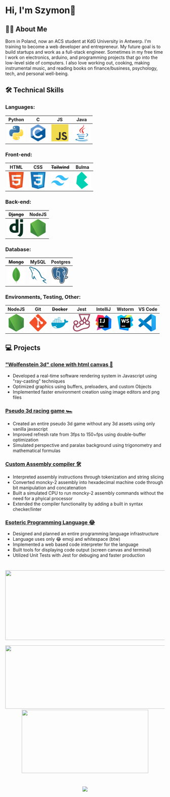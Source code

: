 # Hi, I'm Szymon👋
<!--
[![trophy](https://github-profile-trophy.vercel.app/?username=vlakoosh&title=Stars,Followers,Commits,Repositories,MultipleLang,PullRequest&theme=radical)](https://github.com/ryo-ma/github-profile-trophy)
-->
<!--
**Vlakoosh/vlakoosh** is a ✨ _special_ ✨ repository because its `README.md` (this file) appears on your GitHub profile.

Here are some ideas to get you started:

- 🔭 I’m currently working on ...
- 🌱 I’m currently learning ...
- 👯 I’m looking to collaborate on ...
- 🤔 I’m looking for help with ...
- 💬 Ask me about ...
- 📫 How to reach me: ...
- 😄 Pronouns: ...
- ⚡ Fun fact: ...
-->

## 👩‍💻 About Me

Born in Poland, now an ACS student at KdG University in Antwerp. I'm training to become a web developer and entrepreneur. My future goal is to build startups and work as a full-stack engineer. Sometimes in my free time I work on electronics, arduino, and programming projects that go into the low-level side of computers. I also love working out, cooking, making instrumental music, and reading books on finance/business, psychology, tech, and personal well-being.

## 🛠️ Technical Skills

### Languages:
| Python | C | JS | Java |
|----------|----------|----------|-----|
|  <img src="https://github.com/devicons/devicon/blob/master/icons/python/python-original.svg" title="Python"  alt="Python" width="55" height="55"/> |  <img src="https://github.com/devicons/devicon/blob/master/icons/c/c-original.svg" title="C"  alt="C" width="55" height="55"/> |  <img src="https://github.com/devicons/devicon/blob/master/icons/javascript/javascript-original.svg" title="JavaScript" alt="JavaScript" width="55" height="55"/> |  <img src="https://github.com/devicons/devicon/blob/master/icons/java/java-original.svg" title="Java" alt="Java" width="55" height="55"/>|

### Front-end: 
| HTML | CSS | ~~Tailwind~~ | Bulma | 
|----------|----------|----------|-----|
|  <img src="https://github.com/devicons/devicon/blob/master/icons/html5/html5-original.svg" title="html"  alt="html" width="55" height="55"/> |  <img src="https://github.com/devicons/devicon/blob/master/icons/css3/css3-original.svg" title="CSS"  alt="CSS" width="55" height="55"/> |  <img src="https://github.com/devicons/devicon/blob/master/icons/tailwindcss/tailwindcss-original.svg" title="TailwindCSS" alt="TailwindCSS" width="55" height="55"/> |  <img src="https://github.com/devicons/devicon/blob/master/icons/bulma/bulma-plain.svg" title="BulmaCSS" alt="BulmaCSS" width="55" height="55"/>|

### Back-end: 
| ~~Django~~ | NodeJS | 
|--------|--------|
|  <img src="https://github.com/devicons/devicon/blob/master/icons/django/django-plain.svg" title="django"  alt="django" width="55" height="55"/> |  <img src="https://github.com/devicons/devicon/blob/master/icons/nodejs/nodejs-original.svg" title="nodeJS"  alt="nodeJS" width="55" height="55"/> |

### Database:
| ~~Mongo~~ | MySQL | Postgres |
|----------|----------|----------|
|<img src="https://github.com/devicons/devicon/blob/master/icons/mongodb/mongodb-original.svg" title="MongoDB" alt="MongoDB" width="55" height="55"/>|<img src="https://github.com/devicons/devicon/blob/master/icons/mysql/mysql-original.svg" title="MySQL" alt="MySQL" width="55" height="55"/>|<img src="https://github.com/devicons/devicon/blob/master/icons/postgresql/postgresql-original.svg" title="pg" alt="pg" width="55" height="55"/>|

### Environments, Testing, Other:

| NodeJS | Git | ~~Docker~~ | Jest | IntelliJ | Wstorm | VS Code |
|----------|----------|----------|----------|----------|----------|-------|
|<img src="https://github.com/devicons/devicon/blob/master/icons/nodejs/nodejs-original.svg" title="nodejs" alt="NodeJS" width="55" height="55"/>|<img src="https://github.com/devicons/devicon/blob/master/icons/git/git-original.svg" title="Git" alt="Git" width="55" height="55"/>|<img src="https://github.com/devicons/devicon/blob/master/icons/docker/docker-plain.svg" title="Docker" alt="Docker" width="55" height="55"/>|<img src="https://github.com/devicons/devicon/blob/master/icons/jest/jest-plain.svg" title="jest" alt="jest" width="55" height="55"/>|  <img src="https://github.com/devicons/devicon/blob/master/icons/intellij/intellij-original.svg" title="IntelliJ" alt="IntelliJ" width="55" height="55"/>|  <img src="https://github.com/devicons/devicon/blob/master/icons/webstorm/webstorm-original.svg" title="Webstorm" alt="Webstorm" width="55" height="55"/>| <img src="https://github.com/devicons/devicon/blob/master/icons/vscode/vscode-original.svg" title="VScode" alt="VScode" width="55" height="55"/>|

<!--
## 💼 Professional Experience
**Web Developer**
- Completed multiple JS/HTML/CSS courses and finished many personal projects
- Created online tools that helped me during university classes and exams
- Built many web apps integrating JavaScript code into HTML
- Solved multiple Frontend Mentor challenges with HTML and CSS <br/>

**Low-Level Programming**
- Wrote an assembly to machine code compiler in Java
- Designed and implemented my own esoteric programming language and web based interpreter
- Built a 8x16 led display, wired it up with 4 shift registers, and ran my own C version of tetris on it
- wrote AVR arduino libraries in C (from scratch) for: using button inputs, lighting up LEDS, creating tones with Piezo buzzer, and using 7 segment displays 
-->

## 💻 Projects

### ["Wolfenstein 3d" clone with html canvas 🔫](https://github.com/Vlakoosh/js-wolfenstein3d-clone)
- Developed a real-time software rendering system in Javascript using "ray-casting" techniques 
- Optimized graphics using buffers, preloaders, and custom Objects
- Implemented faster environment creation using image editors and png files

### [Pseudo 3d racing game 🏎️](https://github.com/Vlakoosh/js-pseudo-3d-racing-game)
- Created an entire pseudo 3d game without any 3d assets using only vanilla javascript
- Improved refresh rate from 3fps to 150+fps using double-buffer optimization
- Simulated perspective and paralax background using trigonometry and mathematical formulas

### [Custom Assembly compiler 🛠️](https://github.com/Vlakoosh/moncky-2-java-interpreter)
- Interpreted assembly instructions through tokenization and string slicing
- Converted moncky-2 assembly into hexadecimal machine code through bit manipulation and concatenation
- Built a simulated CPU to run moncky-2 assembly commands without the need for a phyical processor
- Extended the compiler functionality by adding a built in syntax checker/linter

### [Esoteric Programming Language 😂](https://github.com/Vlakoosh/x16joy)
- Designed and planned an entire programming language infrastructure
- Language uses only 😂 emoji and whitespace (btw)
- Implemented a web based code interpreter for the language
- Built tools for displaying code output (screen canvas and terminal)
- Utilized Unit Tests with Jest for debuging and faster production
# 

<p align="center">
  <img width="800" height="220" src="https://streak-stats.demolab.com?user=vlakoosh&theme=highcontrast&hide_border=true&border_radius=5&card_width=800">
</p>

<p align="center">
  <img width="600" height="200" src="https://github-readme-stats.vercel.app/api?username=vlakoosh&show_icons=true&theme=vision-friendly-dark"><img width="400" height="200" src="https://github-readme-stats.vercel.app/api/top-langs/?username=vlakoosh&size_weight=0.15&count_weight=0.5&layout=compact&theme=vision-friendly-dark">
</p>

# 
<!--
<div id="header" align="center">
  <img src="https://komarev.com/ghpvc/?username=vlakoosh&style=for-the-badge&color=orange" alt=""/>
</div>
-->
<p align="center">
  <img src="https://profile-counter.glitch.me/{vlakoosh}/count.svg">
</p>
